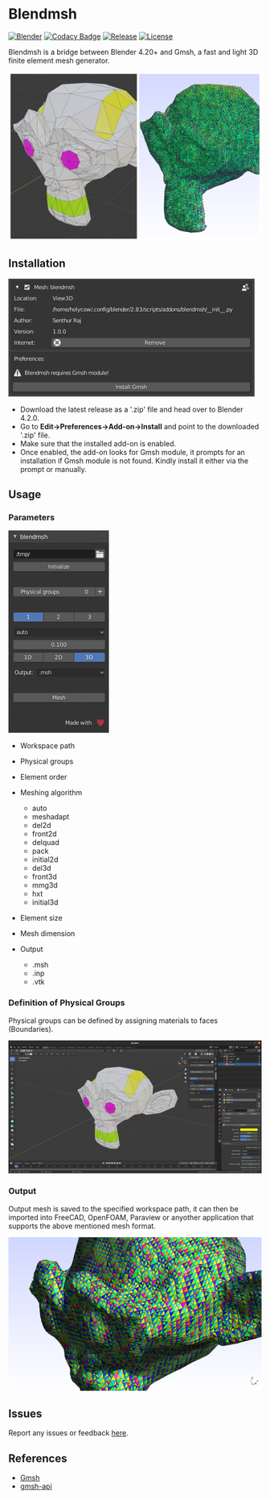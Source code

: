# Blendmsh
[![Blender](https://img.shields.io/badge/Blender-4.20%2B-orange)](https://www.blender.org/)
[![Codacy Badge](https://api.codacy.com/project/badge/Grade/6ffbb6b533d044d590498fb4d730999b)](https://app.codacy.com/gh/blender-for-science/blendmsh?utm_source=github.com&utm_medium=referral&utm_content=blender-for-science/blendmsh&utm_campaign=Badge_Grade_Dashboard)
[![Release](https://img.shields.io/github/v/release/blender-for-science/blendmsh)](https://github.com/blender-for-science/blendmsh/releases)
[![License](https://img.shields.io/github/license/blender-for-science/blendmsh)](https://github.com/blender-for-science/blendmsh/blob/master/LICENSE.md)

Blendmsh is a bridge between Blender 4.20+ and Gmsh, a fast and light 3D finite element mesh generator.

![Blendmsh](docs/imgs/blendmsh.png)

## Installation
![Gmsh prompt](docs/imgs/blendmshprompt.png)

*   Download the latest release as a '.zip' file and head over to Blender 4.2.0.
*   Go to **Edit->Preferences->Add-on->Install** and point to the downloaded '.zip' file.
*   Make sure that the installed add-on is enabled.
*   Once enabled, the add-on looks for Gmsh module, it prompts for an installation if Gmsh module is not found. Kindly install it either via the prompt or manually.

## Usage
### Parameters
![Parameters](docs/imgs/blendmshUI.png)

*   Workspace path
*   Physical groups
*   Element order
*   Meshing algorithm
    *   auto
    *   meshadapt
    *   del2d
    *   front2d
    *   delquad
    *   pack
    *   initial2d
    *   del3d
    *   front3d
    *   mmg3d
    *   hxt
    *   initial3d

*   Element size
*   Mesh dimension
*   Output
    *   .msh
    *   .inp
    *   .vtk

### Definition of Physical Groups
Physical groups can be defined by assigning materials to faces (Boundaries).

![Physical Groups](docs/imgs/physicalgroups.png)

### Output
Output mesh is saved to the specified workspace path, it can then be imported into FreeCAD, OpenFOAM, Paraview or anyother application that supports the above mentioned mesh format.

![Output](docs/imgs/output.png)

## Issues
Report any issues or feedback [here](https://github.com/blender-for-science/blendmsh/issues).

## References
*   [Gmsh](http://gmsh.info/doc/texinfo/gmsh.html)
*   [gmsh-api](https://pypi.org/project/gmsh-api)
